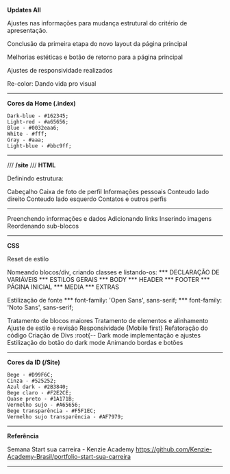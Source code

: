 
**Updates All**

Ajustes nas informações para mudança estrutural do critério de apresentação.

Conclusão da primeira etapa do novo layout da página principal

Melhorias estéticas e botão de retorno para a página principal

Ajustes de responsividade realizados

Re-color: Dando vida pro visual

-----------------------------------------

**Cores da Home (.index)**

    Dark-blue - #162345;
    Light-red - #a65656;
    Blue - #0032eaa6;
    White - #fff;
    Gray - #aaa;
    Light-blue - #bbc9ff;

-----------------------------------------
/// **/site** ///
**HTML**

Definindo estrutura:

Cabeçalho
Caixa de foto de perfil
Informações pessoais
Conteudo lado direito
Conteudo lado esquerdo
Contatos e outros perfis

-----------------------------------------

Preenchendo informações e dados
Adicionando links
Inserindo imagens
Reordenando sub-blocos

-----------------------------------------

**CSS**

Reset de estilo

Nomeando blocos/div, criando classes e listando-os:
*** DECLARAÇÃO DE VARIÁVEIS
*** ESTILOS GERAIS
*** BODY
*** HEADER
*** FOOTER
*** PÁGINA INICIAL
*** MEDIA
*** EXTRAS

Estilização de fonte
*** font-family: 'Open Sans', sans-serif;
*** font-family: 'Noto Sans', sans-serif;

Tratamento de blocos maiores
Tratamento de elementos e alinhamento
Ajuste de estilo e revisão
Responsividade {Mobile first}
Refatoração do código
Criação de Divs :root{--
Dark mode implementação e ajustes
Estilização do botão do dark mode
Animando bordas e botões

-----------------------------------------

**Cores da ID (/Site)**

    Bege - #D99F6C;
    Cinza - #525252;
    Azul dark - #2B3840;
    Bege claro - #F2E2CE;
    Quase preto - #1A171B;
    Vermelho sujo - #A65656;
    Bege transparência - #F5F1EC;
    Vermelho sujo transparência - #AF7979;

-----------------------------------------

**Referência**

Semana Start sua carreira - Kenzie Academy
https://github.com/Kenzie-Academy-Brasil/portfolio-start-sua-carreira

-----------------------------------------
